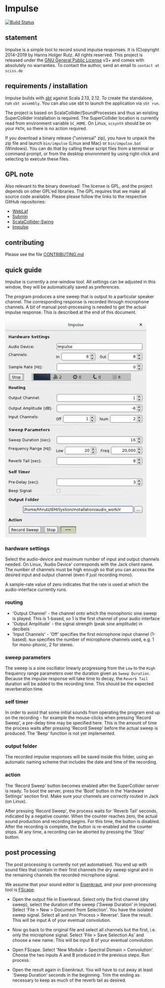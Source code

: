 # Impulse

[![Build Status](https://travis-ci.org/Sciss/Impulse.svg?branch=master)](https://travis-ci.org/Sciss/Impulse)

## statement

Impulse is a simple tool to record sound impulse responses. It is (C)opyright 2014&ndash;2019 by Hanns Holger Rutz. 
All rights reserved. This project is released under the
[GNU General Public License](https://raw.github.com/Sciss/Impulse/master/LICENSE) v3+ and comes with absolutely no 
warranties. To contact the author, send an email to `contact at sciss.de`

## requirements / installation

Impulse builds with [sbt](http://www.scala-sbt.org/) against Scala 2.13, 2.12. To create the standalone, 
run `sbt assembly`. You can also use sbt to launch the application via `sbt run`.

The project is based on ScalaCollider/SoundProcesses and thus an existing SuperCollider installation is required. 
The SuperCollider location is currently read from environment variable `SC_HOME`. On Linux, `scsynth` should be on 
your `PATH`, so there is no action required.

If you download a binary release ("universal" zip), you have to unpack the zip file and launch `bin/impulse`
(Linux and Mac) or `bin/impulse.bat` (Windows). You can do that by calling these script files from a terminal or 
command prompt, or from the desktop environment by using right-click and selecting to execute these files.

## GPL note

Also relevant to the binary download: The license is GPL, and the project depends on other GPL'ed libraries.
The GPL requires that we make all source code available. Please please follow the links to the respective GitHub 
repositories:

- [WebLaf](https://github.com/mgarin/weblaf)
- [Submin](https://github.com/Sciss/Submin)
- [ScalaCollider-Swing](https://github.com/Sciss/ScalaColliderSwing)
- [Impulse](https://github.com/Sciss/Impulse)

## contributing

Please see the file [CONTRIBUTING.md](CONTRIBUTING.md)

## quick guide

Impulse is currently a one-window tool. All settings can be adjusted in this window, they will be automatically saved 
as preferences.

The program produces a sine sweep that is output to a particular speaker channel. The corresponding response is 
recorded through microphone channels. A bit of manual post-processing is needed to get the actual impulse response. 
This is described at the end of this document.

![Screenshot](screenshot.png)

### hardware settings

Select the audio-device and maximum number of input and output channels needed. On Linux, 'Audio Device' corresponds 
with the Jack client name. The number of channels must be high enough so that you can access the desired input and 
output channel (even if just recording mono).

A sample-rate value of zero indicates that the rate is used at which the audio-interface currently runs.

### routing

- 'Output Channel' - the channel onto which the monophonic sine sweep is played. This is 1-based, so 1 is the first 
  channel of your audio interface
- 'Output Amplitude' - the signal strength (peak sine amplitude) in decibels
- 'Input Channels' - 'Off' specifies the first microphone input channel (1-based). `Num` specifies the number of 
  microphone channels used, e.g. 1 for mono-phonic, 2 for stereo.

### sweep parameters

The sweep is a sine oscillator linearly progressing from the `Low` to the `High` frequency range parameters over the 
duration given as `Sweep Duration`. Because the impulse response will take time to decay, the `Reverb Tail` duration 
will be added to the recording time. This should be the expected reverberation time.

### self timer

In order to avoid that some initial sounds from operating the program end up on the recording - for example the 
mouse-clicks when pressing 'Record Sweep', a pre-delay time may be specified here. This is the amount of time the 
process waits after pressing 'Record Sweep' before the actual sweep is produced. The 'Beep' function is not yet 
implemented.

### output folder

The recorded impulse responses will be saved inside this folder, using an automatic naming scheme that includes the 
date and time of the recording.

### action

The 'Record Sweep' button becomes enabled after the SuperCollider server is ready. To boot the server, press the 
'Boot' button in the 'Hardware Settings' section first. Make sure your channels are correctly routed in Jack (on 
Linux).

After pressing 'Record Sweep', the process waits for 'Reverb Tail' seconds, indicated by a negative counter. When 
the counter reaches zero, the actual sound production and recording begins. For this time, the button is disabled. 
After the recording is complete, the button is re-enabled and the counter stops. At any time, a recording can be 
aborted by pressing the 'Stop' button.

## post processing

The post processing is currently not yet automatised. You end up with sound files that contain in their first 
channels the dry sweep signal and in the remaining channels the recorded microphone signal.

We assume that your sound editor is [Eisenkraut](https://github.com/Sciss/Eisenkraut), and your post-processing tool 
is [FScape](https://github.com/Sciss/FScape).

- Open the output file in Eisenkraut. Select only the first channel (dry sweep), select the duration of the sweep 
  ('Sweep Duration' in Impulse). Select 'File > New > Document from Selection'. You have the isolated sweep signal. 
  Select all and run 'Process > Reverse'. Save the result. This will be input A of your eventual convolution.

- Now go back to the original file and select all channels but the first, i.e. only the microphone signal. Select 
  'File > Save Selection As' and choose a new name. This will be input B of your eventual convolution.

- Open FScape. Select 'New Module > Spectral Domain > Convolution'. Choose the two inputs A and B produced in the 
  previous steps. Run process.

- Open the result again in Eisenkraut. You will have to cut away at least 'Sweep Duration' seconds in the beginning. 
  Trim the ending as necessary to keep as much of the reverb tail as desired.
